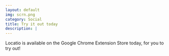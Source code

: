 ```yaml
---
layout: default
img: scrn.png
category: Social
title: Try it out today
description: |
---
```

  Locatio is available on the Google Chrome Extension Store today, for you to try out!

